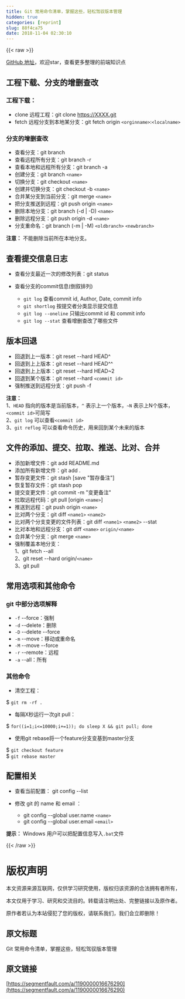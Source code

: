 ```yaml
---
title: Git 常用命令清单，掌握这些，轻松驾驭版本管理
hidden: true
categories: [reprint]
slug: 88f4ca75
date: 2018-11-04 02:30:10
---
```


{{< raw >}}
<p><a href="https://github.com/tibaiwan/frontend-note/blob/master/Tools/Git/README.md" rel="nofollow noreferrer" target="_blank">GitHub &#x5730;&#x5740;</a>&#xFF0C;&#x6B22;&#x8FCE;star&#xFF0C;&#x67E5;&#x770B;&#x66F4;&#x591A;&#x6574;&#x7406;&#x7684;&#x524D;&#x7AEF;&#x77E5;&#x8BC6;&#x70B9;</p><h2 id="articleHeader0">&#x5DE5;&#x7A0B;&#x4E0B;&#x8F7D;&#x3001;&#x5206;&#x652F;&#x7684;&#x589E;&#x5220;&#x67E5;&#x6539;</h2><h3 id="articleHeader1">&#x5DE5;&#x7A0B;&#x4E0B;&#x8F7D;&#xFF1A;</h3><ul><li>clone &#x8FDC;&#x7A0B;&#x5DE5;&#x7A0B;&#xFF1A;git clone <a href="https://XXXX.git" rel="nofollow noreferrer" target="_blank">https://XXXX.git</a></li><li>fetch &#x8FDC;&#x7A0B;&#x5206;&#x652F;&#x5230;&#x672C;&#x5730;&#x67D0;&#x5206;&#x652F;&#xFF1A;git fetch origin <code>&lt;orginname&gt;</code>:<code>&lt;localname&gt;</code></li></ul><h3 id="articleHeader2">&#x5206;&#x652F;&#x7684;&#x589E;&#x5220;&#x67E5;&#x6539;</h3><ul><li>&#x67E5;&#x770B;&#x5206;&#x652F;&#xFF1A;git branch</li><li>&#x67E5;&#x770B;&#x8FDC;&#x7A0B;&#x6240;&#x6709;&#x5206;&#x652F;&#xFF1A;git branch -r</li><li>&#x67E5;&#x770B;&#x672C;&#x5730;&#x548C;&#x8FDC;&#x7A0B;&#x6240;&#x6709;&#x5206;&#x652F;&#xFF1A;git branch -a</li><li>&#x521B;&#x5EFA;&#x5206;&#x652F;&#xFF1A;git branch <code>&lt;name&gt;</code></li><li>&#x5207;&#x6362;&#x5206;&#x652F;&#xFF1A;git checkout <code>&lt;name&gt;</code></li><li>&#x521B;&#x5EFA;&#x5E76;&#x5207;&#x6362;&#x5206;&#x652F;&#xFF1A;git checkout -b <code>&lt;name&gt;</code></li><li>&#x5408;&#x5E76;&#x67D0;&#x5206;&#x652F;&#x5230;&#x5F53;&#x524D;&#x5206;&#x652F;&#xFF1A;git merge <code>&lt;name&gt;</code></li><li>&#x628A;&#x5206;&#x652F;&#x63A8;&#x9001;&#x5230;&#x8FDC;&#x7A0B;&#xFF1A;git push origin <code>&lt;name&gt;</code></li><li>&#x5220;&#x9664;&#x672C;&#x5730;&#x5206;&#x652F;&#xFF1A;git branch (-d | -D) <code>&lt;name&gt;</code></li><li>&#x5220;&#x9664;&#x8FDC;&#x7A0B;&#x5206;&#x652F;&#xFF1A;git push origin -d <code>&lt;name&gt;</code></li><li>&#x5206;&#x652F;&#x91CD;&#x547D;&#x540D;&#xFF1A;git branch (-m | -M) <code>&lt;oldbranch&gt;</code> <code>&lt;newbranch&gt;</code></li></ul><p><strong>&#x6CE8;&#x610F;&#xFF1A;</strong> &#x4E0D;&#x80FD;&#x5220;&#x9664;&#x5F53;&#x524D;&#x6240;&#x5728;&#x672C;&#x5730;&#x5206;&#x652F;&#x3002;</p><h2 id="articleHeader3">&#x67E5;&#x770B;&#x63D0;&#x4EA4;&#x4FE1;&#x606F;&#x65E5;&#x5FD7;</h2><ul><li>&#x67E5;&#x770B;&#x5206;&#x652F;&#x6700;&#x8FD1;&#x4E00;&#x6B21;&#x7684;&#x4FEE;&#x6539;&#x5217;&#x8868;&#xFF1A;git status</li><li><p>&#x67E5;&#x770B;&#x5206;&#x652F;&#x7684;commit&#x4FE1;&#x606F;(&#x5012;&#x53D9;&#x6392;&#x5217;)</p><ul><li><code>git log</code> &#x67E5;&#x770B;commit id, Author, Date, commit info</li><li><code>git shortlog</code> &#x6309;&#x63D0;&#x4EA4;&#x8005;&#x5206;&#x7C7B;&#x663E;&#x793A;&#x63D0;&#x4EA4;&#x4FE1;&#x606F;</li><li><code>git log --oneline</code> &#x53EA;&#x8F93;&#x51FA;commit id &#x548C; commit info</li><li><code>git log --stat</code> &#x67E5;&#x770B;&#x589E;&#x5220;&#x67E5;&#x6539;&#x4E86;&#x54EA;&#x4E9B;&#x6587;&#x4EF6;</li></ul></li></ul><h2 id="articleHeader4">&#x7248;&#x672C;&#x56DE;&#x9000;</h2><ul><li>&#x56DE;&#x9000;&#x5230;&#x4E0A;&#x4E00;&#x7248;&#x672C;&#xFF1A;git reset --hard HEAD^</li><li>&#x56DE;&#x9000;&#x5230;&#x4E0A;&#x4E0A;&#x7248;&#x672C;&#xFF1A;git reset --hard HEAD^^</li><li>&#x56DE;&#x9000;&#x5230;&#x4E0A;&#x4E0A;&#x7248;&#x672C;&#xFF1A;git reset --hard HEAD~2</li><li>&#x56DE;&#x9000;&#x5230;&#x67D0;&#x4E2A;&#x7248;&#x672C;&#xFF1A;git reset --hard <code>&lt;commit id&gt;</code></li><li>&#x5F3A;&#x5236;&#x63A8;&#x9001;&#x5230;&#x8FDC;&#x7A0B;&#x5206;&#x652F;&#xFF1A;git push -f</li></ul><p><strong>&#x6CE8;&#x610F;&#xFF1A;</strong><br>1&#x3001;<code>HEAD</code> &#x6307;&#x5411;&#x7684;&#x7248;&#x672C;&#x662F;&#x5F53;&#x524D;&#x7248;&#x672C;&#xFF0C;<code>^</code> &#x8868;&#x793A;&#x4E0A;&#x4E00;&#x4E2A;&#x7248;&#x672C;&#xFF0C;<code>~N</code> &#x8868;&#x793A;&#x4E0A;N&#x4E2A;&#x7248;&#x672C;&#xFF0C;<code>&lt;commit id&gt;</code>&#x53EF;&#x7B80;&#x5199;<br>2&#x3001;<code>git log</code> &#x53EF;&#x4EE5;&#x67E5;&#x770B;<code>&lt;commit id&gt;</code><br>3&#x3001;<code>git reflog</code> &#x53EF;&#x4EE5;&#x67E5;&#x770B;&#x547D;&#x4EE4;&#x5386;&#x53F2;&#xFF0C;&#x7528;&#x6765;&#x56DE;&#x5230;&#x67D0;&#x4E2A;&#x672A;&#x6765;&#x7684;&#x7248;&#x672C;</p><h2 id="articleHeader5">&#x6587;&#x4EF6;&#x7684;&#x6DFB;&#x52A0;&#x3001;&#x63D0;&#x4EA4;&#x3001;&#x62C9;&#x53D6;&#x3001;&#x63A8;&#x9001;&#x3001;&#x6BD4;&#x5BF9;&#x3001;&#x5408;&#x5E76;</h2><ul><li>&#x6DFB;&#x52A0;&#x65B0;&#x589E;&#x6587;&#x4EF6;&#xFF1A;git add README.md</li><li>&#x6DFB;&#x52A0;&#x6240;&#x6709;&#x65B0;&#x589E;&#x6587;&#x4EF6;&#xFF1A;git add .</li><li>&#x6682;&#x5B58;&#x53D8;&#x66F4;&#x6587;&#x4EF6;&#xFF1A;git stash [save &quot;&#x6682;&#x5B58;&#x5907;&#x6CE8;&quot;]</li><li>&#x6062;&#x590D;&#x6682;&#x5B58;&#x6587;&#x4EF6;&#xFF1A;git stash pop</li><li>&#x63D0;&#x4EA4;&#x53D8;&#x66F4;&#x6587;&#x4EF6;&#xFF1A;git commit -m &quot;&#x53D8;&#x66F4;&#x5907;&#x6CE8;&quot;</li><li>&#x62C9;&#x53D6;&#x8FDC;&#x7A0B;&#x4EE3;&#x7801;&#xFF1A;git pull [origin <code>&lt;name&gt;</code>]</li><li>&#x63A8;&#x9001;&#x5230;&#x8FDC;&#x7A0B;&#xFF1A;git push origin <code>&lt;name&gt;</code></li><li>&#x6BD4;&#x5BF9;&#x4E24;&#x4E2A;&#x5206;&#x652F;&#xFF1A;git diff <code>&lt;name1&gt;</code> <code>&lt;name2&gt;</code></li><li>&#x6BD4;&#x5BF9;&#x4E24;&#x4E2A;&#x5206;&#x652F;&#x53D8;&#x66F4;&#x7684;&#x6587;&#x4EF6;&#x5217;&#x8868;&#xFF1A;git diff <code>&lt;name1&gt;</code> <code>&lt;name2&gt;</code> --stat</li><li>&#x6BD4;&#x5BF9;&#x672C;&#x5730;&#x548C;&#x8FDC;&#x7A0B;&#x5206;&#x652F;&#xFF1A;git diff <code>&lt;name&gt;</code> <code>origin/&lt;name&gt;</code></li><li>&#x5408;&#x5E76;&#x67D0;&#x4E2A;&#x5206;&#x652F;&#xFF1A;git merge <code>&lt;name&gt;</code></li><li>&#x5F3A;&#x5236;&#x8986;&#x76D6;&#x672C;&#x5730;&#x5206;&#x652F;&#xFF1A;<br>1&#x3001;git fetch --all<br>2&#x3001;git reset --hard origin/<code>&lt;name&gt;</code><br>3&#x3001;git pull</li></ul><h2 id="articleHeader6">&#x5E38;&#x7528;&#x9009;&#x9879;&#x548C;&#x5176;&#x4ED6;&#x547D;&#x4EE4;</h2><h3 id="articleHeader7">git &#x4E2D;&#x90E8;&#x5206;&#x9009;&#x9879;&#x89E3;&#x91CA;</h3><ul><li><code>-f</code> --force&#xFF1A;&#x5F3A;&#x5236;</li><li><code>-d</code> --delete&#xFF1A;&#x5220;&#x9664;</li><li><code>-D</code> --delete --force</li><li><code>-m</code> --move&#xFF1A;&#x79FB;&#x52A8;&#x6216;&#x91CD;&#x547D;&#x540D;</li><li><code>-M</code> --move --force</li><li><code>-r</code> --remote&#xFF1A;&#x8FDC;&#x7A0B;</li><li><code>-a</code> --all&#xFF1A;&#x6240;&#x6709;</li></ul><h3 id="articleHeader8">&#x5176;&#x4ED6;&#x547D;&#x4EE4;</h3><ul><li>&#x6E05;&#x7A7A;&#x5DE5;&#x7A0B;&#xFF1A;</li></ul><p>$ <code>git rm -rf .</code></p><ul><li>&#x6BCF;&#x9694;X&#x79D2;&#x8FD0;&#x884C;&#x4E00;&#x6B21;git pull&#xFF1A;</li></ul><p>$ <code>for((i=1;i&lt;=10000;i+=1)); do sleep X &amp;&amp; git pull; done</code></p><ul><li>&#x4F7F;&#x7528;git rebase&#x5C06;&#x4E00;&#x4E2A;feature&#x5206;&#x652F;&#x53D8;&#x57FA;&#x5230;master&#x5206;&#x652F;</li></ul><p>$ <code>git checkout feature</code><br>$ <code>git rebase master</code></p><h2 id="articleHeader9">&#x914D;&#x7F6E;&#x76F8;&#x5173;</h2><ul><li>&#x67E5;&#x770B;&#x5F53;&#x524D;&#x914D;&#x7F6E;&#xFF1A; git config --list</li><li><p>&#x4FEE;&#x6539; git &#x7684; name &#x548C; email &#xFF1A;</p><ul><li>git config --global user.name <code>&lt;name&gt;</code></li><li>git config --global user.email <code>&lt;email&gt;</code></li></ul></li></ul><p><strong>&#x63D0;&#x793A;&#xFF1A;</strong> Windows &#x7528;&#x6237;&#x53EF;&#x4EE5;&#x628A;&#x914D;&#x7F6E;&#x4FE1;&#x606F;&#x5199;&#x5165;<code>.bat</code>&#x6587;&#x4EF6;</p>
{{< /raw >}}

# 版权声明
本文资源来源互联网，仅供学习研究使用，版权归该资源的合法拥有者所有，

本文仅用于学习、研究和交流目的。转载请注明出处、完整链接以及原作者。 

原作者若认为本站侵犯了您的版权，请联系我们，我们会立即删除！

## 原文标题
Git 常用命令清单，掌握这些，轻松驾驭版本管理

## 原文链接
[https://segmentfault.com/a/1190000016676290](https://segmentfault.com/a/1190000016676290)

